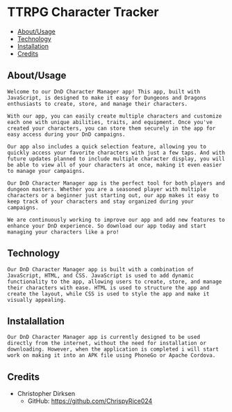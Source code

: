 # TTRPG Character Tracker

- [About/Usage](#About/Usage)
- [Technology](#Technology)
- [Installation](#Installation)
- [Credits](#Credits)

## About/Usage
    Welcome to our DnD Character Manager app! This app, built with JavaScript, is designed to make it easy for Dungeons and Dragons enthusiasts to create, store, and manage their characters.

    With our app, you can easily create multiple characters and customize each one with unique abilities, traits, and equipment. Once you've created your characters, you can store them securely in the app for easy access during your DnD campaigns.

    Our app also includes a quick selection feature, allowing you to quickly access your favorite characters with just a few taps. And with future updates planned to include multiple character display, you will be able to view all of your characters at once, making it even easier to manage your campaigns.

    Our DnD Character Manager app is the perfect tool for both players and dungeon masters. Whether you are a seasoned player with multiple characters or a beginner just starting out, our app makes it easy to keep track of your characters and stay organized during your campaigns.

    We are continuously working to improve our app and add new features to enhance your DnD experience. So download our app today and start managing your characters like a pro!

## Technology
    Our DnD Character Manager app is built with a combination of JavaScript, HTML, and CSS. JavaScript is used to add dynamic functionality to the app, allowing users to create, store, and manage their characters with ease. HTML is used to structure the app and create the layout, while CSS is used to style the app and make it visually appealing.

## Instalallation
    Our DnD Character Manager app is currently designed to be used directly from the internet, without the need for installation or downloading. However, when the application is completed i will start work on making it into an APK file using PhoneGo or Apache Cordova.

## Credits
- Christopher Dirksen
    - GitHub: https://github.com/ChrispyRice024